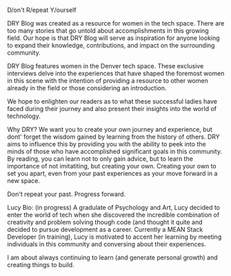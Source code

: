D/on't R/epeat Y/ourself

DRY Blog was created as a resource for women in the tech space. There are too many stories that go untold about accomplishments in this growing field. Our hope is that DRY Blog will serve as inspiration for anyone looking to expand their knowledge, contributions, and impact on the surrounding community.


DRY Blog features women in the Denver tech space. These exclusive interviews delve into the experiences that have shaped the foremost women in this scene with the intention of providing a resource to other women already in the field or those considering an introduction.


We hope to enlighten our readers as to what these successful ladies have faced during their journey and also present their insights into the world of technology.

Why DRY? We want you to create your own journey and experience, but dont' forget the wisdom gained by learning from the history of others. DRY aims to influence this by providing you with the ability to peek into the minds of those who have accomplished significant goals in this community. By reading, you can learn not to only gain advice, but to learn the importance of not imitatiting, but creating your own. Creating your own to set you apart, even from your past experiences as your move forward in a new space.

Don't repeat your past.
Progress forward.

Lucy Bio: (in progress)
A gradulate of Psychology and Art, Lucy decided to enter the world of tech when she discovered the incredible combination of creativity and problem solving though code (and thought it quite and decided to pursue development as a career. Currently a MEAN Stack Developer (in training), Lucy is motivated to accent her learning by meeting individuals in this community and conversing about their experiences.

I am about always continuing to learn (and generate personal growth) and creating things to build.
